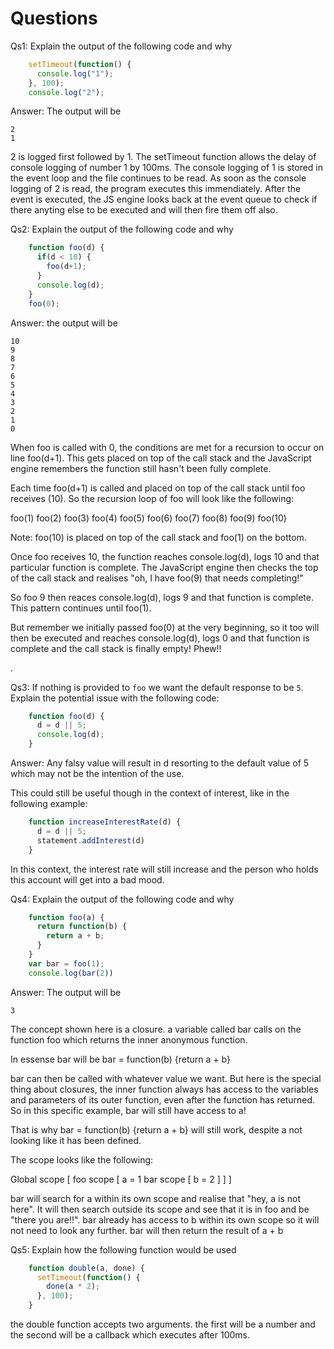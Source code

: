 # Questions

Qs1: Explain the output of the following code and why

```js
    setTimeout(function() {
      console.log("1");
    }, 100);
    console.log("2");
```
Answer: The output will be
```
2
1
```
2 is logged first followed by 1. The setTimeout function allows the delay of console logging of number 1 by 100ms. The console logging of 1 is stored in the event loop and the file continues to be read. As soon as the console logging of 2 is read, the program executes this immendiately. After the event is executed, the JS engine looks back at the event queue to check if there anyting else to be executed and will then fire them off also. 

Qs2: Explain the output of the following code and why

```js
    function foo(d) {
      if(d < 10) {
        foo(d+1);
      }
      console.log(d);
    }
    foo(0);
```

Answer: the output will be
```
10
9
8
7
6
5
4
3
2
1
0
```

When foo is called with 0, the conditions are met for a recursion to occur on line foo(d+1). This gets placed on top of the call stack and the JavaScript engine remembers the function still hasn't been fully complete.

Each time foo(d+1) is called and placed on top of the call stack until foo receives (10). So the recursion loop of foo will look like the following:

foo(1)
foo(2)
foo(3)
foo(4)
foo(5)
foo(6)
foo(7)
foo(8)
foo(9)
foo(10)

Note: foo(10) is placed on top of the call stack and foo(1) on the bottom.

Once foo receives 10, the function reaches console.log(d), logs 10 and that particular function is complete. The JavaScript engine then checks the top of the call stack and realises "oh, I have foo(9) that needs completing!" 

So foo 9 then reaces console.log(d), logs 9 and that function is complete. This pattern continues until foo(1).

But remember we initially passed foo(0) at the very beginning, so it too will then be executed and reaches console.log(d), logs 0 and that function is complete and the call stack is finally empty! Phew!!

.

Qs3: If nothing is provided to `foo` we want the default response to be `5`. Explain the potential issue with the following code:

```js
    function foo(d) {
      d = d || 5;
      console.log(d);
    }
```

Answer: Any falsy value will result in d resorting to the default value of 5 which may not be the intention of the use.

This could still be useful though in the context of interest, like in the following example:

```js
    function increaseInterestRate(d) {
      d = d || 5;
      statement.addInterest(d)
    }
```
In this context, the interest rate will still increase and the person who holds this account will get into a bad mood.

Qs4: Explain the output of the following code and why

```js
    function foo(a) {
      return function(b) {
        return a + b;
      }
    }
    var bar = foo(1);
    console.log(bar(2))
```

Answer: The output will be

```
3
```
The concept shown here is a closure. a variable called bar calls on the function foo which returns the inner anonymous function. 

In essense bar will be bar = function(b) {return a + b}

bar can then be called with whatever value we want. But here is the special thing about closures, the inner function always has access to the variables and parameters of its outer function, even after the function has returned. So in this specific example, bar will still have access to a!

That is why bar = function(b) {return a + b} will still work, despite a not looking like it has been defined.

The scope looks like the following:

Global scope [
  foo scope [
    a = 1
    bar scope [
      b = 2
    ]
  ]
]

bar will search for a within its own scope and realise that "hey, a is not here". It will then search outside its scope and see that it is in foo and be "there you are!!". bar already has access to b within its own scope so it will not need to look any further. bar will then return the result of a + b

Qs5: Explain how the following function would be used

```js
    function double(a, done) {
      setTimeout(function() {
        done(a * 2);
      }, 100);
    }
```

the double function accepts two arguments. the first will be a number and the second will be a callback which executes after 100ms.